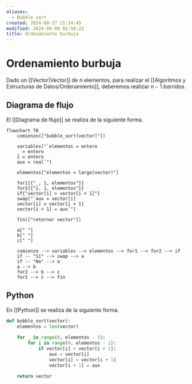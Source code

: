 ```yaml
---
aliases:
  - Bubble sort
created: 2024-08-27 21:14:45
modified: 2024-09-09 02:58:22
title: Ordenamiento burbuja
---
```


# Ordenamiento burbuja

Dado un [[Vector|Vector]] de $n$ elementos, para realizar el [[Algoritmos y Estructuras de Datos/Ordenamiento]], deberemos realizar $n - 1$ *barridos*.

## Diagrama de flujo

El [[Diagrama de flujo]] se realiza de la siguiente forma.

```mermaid
flowchart TB
	comienzo(["bubble_sort(vector)"])
    
	variables["`elementos = entero
	_ = entero
	i = entero
	aux = real`"]
	
	elementos["elementos = largo(vector)"]
	
	for1{{"_, 1, elementos"}}
	for2{{"i, 1, elementos"}}
	if{"vector[i] > vector[i + 1]"}
	swap["`aux = vector[i]
	vector[i] = vector[i + 1]
	vector[i + 1] = aux`"]
	
	fin(["retornar vector"])
	
	a[" "]
	b[" "]
	c[" "]
    
	comienzo --> variables --> elementos --> for1 --> for2 --> if
	if -- "Sí" --> swap --> a
	if -- "No" --> a
	a --> b
	for2 --> b --> c
	for1 --> c --> fin
```

## Python

En [[Python]] se realiza de la siguiente forma.

```python
def bubble_sort(vector):
    elementos = len(vector)
    
    for _ in range(0, elementos - 1):
        for i in range(0, elementos - 1):
            if vector[i] > vector[i + 1]:
                aux = vector[i]
                vector[i] = vector[i + 1]
                vector[i + 1] = aux
                
    return vector
```
